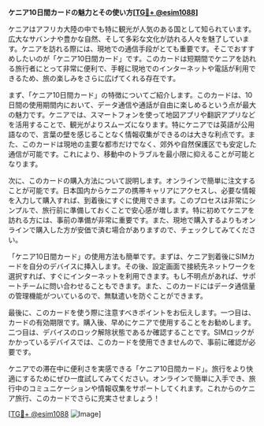**ケニア10日間カードの魅力とその使い方[[TG💪+ @esim1088](https://t.me/s/esim1088)]**

ケニアはアフリカ大陸の中でも特に観光が人気のある国として知られています。広大なサバンナや豊かな自然、そして多彩な文化が訪れる人々を魅了しています。ケニアを訪れる際には、現地での通信手段がとても重要です。そこでおすすめしたいのが「ケニア10日間カード」です。このカードは短期間でケニアを訪れる旅行者にとって非常に便利で、手軽に現地でのインターネットや電話が利用できるため、旅の楽しみをさらに広げてくれる存在です。

まず、「ケニア10日間カード」の特徴についてご紹介します。このカードは、10日間の使用期間内において、データ通信や通話が自由に楽しめるという点が最大の魅力です。ケニアでは、スマートフォンを使って地図アプリや翻訳アプリなどを活用することで、観光がよりスムーズになります。特にケニアでは英語が公用語なので、言葉の壁を感じることなく情報収集ができるのは大きな利点です。また、このカードは現地の主要な都市だけでなく、郊外や自然保護区でも安定した通信が可能です。これにより、移動中のトラブルを最小限に抑えることが可能となります。

次に、このカードの購入方法について説明します。オンラインで簡単に注文することが可能です。日本国内からケニアの携帯キャリアにアクセスし、必要な情報を入力して購入すれば、到着後にすぐに使用できます。このプロセスは非常にシンプルで、旅行前に準備しておくことで安心感が増します。特に初めてケニアを訪れる方には、事前の準備が非常に重要です。また、現地で購入するよりもオンラインで購入した方が安価で済む場合がありますので、チェックしてみてください。

「ケニア10日間カード」の使用方法も簡単です。まずは、ケニア到着後にSIMカードを自分のデバイスに挿入します。その後、設定画面で接続先ネットワークを選択すれば、すぐにインターネットを利用できます。もし不明点があれば、サポートチームに問い合わせることもできます。また、このカードにはデータ通信量の管理機能がついているので、無駄遣いを防ぐことができます。

最後に、このカードを使う際に注意すべきポイントをお伝えします。一つ目は、カードの有効期限です。購入後、早めにケニアで使用することをお勧めします。二つ目は、デバイスのロック解除状態であるか確認することです。SIMロックがかかっているデバイスでは、このカードを使用できませんので、事前に確認が必要です。

ケニアでの滞在中に便利さを実感できる「ケニア10日間カード」。旅行をより快適にするためにぜひ一度試してみてください。オンラインで簡単に入手でき、旅行中のコミュニケーションや情報収集をサポートしてくれます。これからのケニア旅行、このカードでさらに充実させましょう！

[[TG💪+ @esim1088](https://t.me/s/esim1088) ![Image](https://i.postimg.cc/Y0z9fWf4/image.png)]